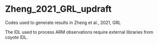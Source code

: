 # Zheng_2021_GRL_updraft
Codes used to generate results in Zheng et al., 2021, GRL

The IDL used to process ARM observations require external libraries from coyote IDL.  
